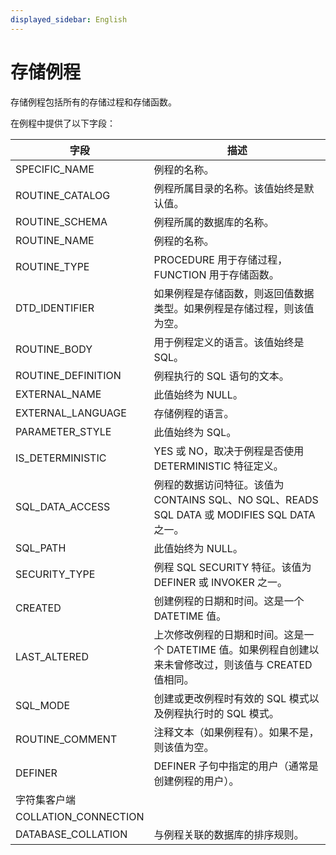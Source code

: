 ```yaml
---
displayed_sidebar: English
---
```


# 存储例程

存储例程包括所有的存储过程和存储函数。

在例程中提供了以下字段：

|字段|描述|
|---|---|
|SPECIFIC_NAME|例程的名称。|
|ROUTINE_CATALOG|例程所属目录的名称。该值始终是默认值。|
|ROUTINE_SCHEMA|例程所属的数据库的名称。|
|ROUTINE_NAME|例程的名称。|
|ROUTINE_TYPE|PROCEDURE 用于存储过程，FUNCTION 用于存储函数。|
|DTD_IDENTIFIER|如果例程是存储函数，则返回值数据类型。如果例程是存储过程，则该值为空。|
|ROUTINE_BODY|用于例程定义的语言。该值始终是 SQL。|
|ROUTINE_DEFINITION|例程执行的 SQL 语句的文本。|
|EXTERNAL_NAME|此值始终为 NULL。|
|EXTERNAL_LANGUAGE|存储例程的语言。|
|PARAMETER_STYLE|此值始终为 SQL。|
|IS_DETERMINISTIC|YES 或 NO，取决于例程是否使用 DETERMINISTIC 特征定义。|
|SQL_DATA_ACCESS|例程的数据访问特征。该值为 CONTAINS SQL、NO SQL、READS SQL DATA 或 MODIFIES SQL DATA 之一。|
|SQL_PATH|此值始终为 NULL。|
|SECURITY_TYPE|例程 SQL SECURITY 特征。该值为 DEFINER 或 INVOKER 之一。|
|CREATED|创建例程的日期和时间。这是一个 DATETIME 值。|
|LAST_ALTERED|上次修改例程的日期和时间。这是一个 DATETIME 值。如果例程自创建以来未曾修改过，则该值与 CREATED 值相同。|
|SQL_MODE|创建或更改例程时有效的 SQL 模式以及例程执行时的 SQL 模式。|
|ROUTINE_COMMENT|注释文本（如果例程有）。如果不是，则该值为空。|
|DEFINER|DEFINER 子句中指定的用户（通常是创建例程的用户）。|
|字符集客户端|
|COLLATION_CONNECTION|
|DATABASE_COLLATION|与例程关联的数据库的排序规则。|
